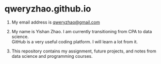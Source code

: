 # qweryzhao.github.io

1.  My email address is qweryzhao@gmail.com

2.  My name is Yishan Zhao.  I am currently transitioning from CPA to data science.  
    GitHub is a very useful coding platform.  I will learn a lot from it.

3.  This repository contains my assignment, future projects, and notes from data science
    and programming courses.